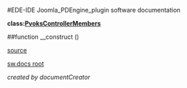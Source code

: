 #EDE-IDE Joomla_PDEngine_plugin
software documentation

**class:[PvoksControllerMembers](../PvoksControllerMembers.md)**



##function __construct () 


[source](../../../admin/controllers/members.php)

[sw.docs root](../)

*created by documentCreator*

